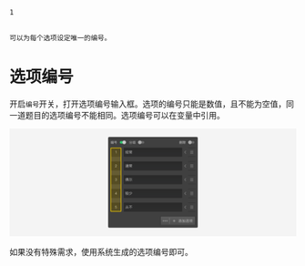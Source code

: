 ```index
1
```
```tag

```
```summary
可以为每个选项设定唯一的编号。
```
# 选项编号
开启`编号`开关，打开选项编号输入框。选项的编号只能是数值，且不能为空值，同一道题目的选项编号不能相同。选项编号可以在变量中引用。

<img src='../assets/03optionSetting/01optionNumber/number.png'>

如果没有特殊需求，使用系统生成的选项编号即可。